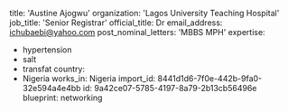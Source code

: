 title: 'Austine  Ajogwu'
organization: 'Lagos University Teaching Hospital'
job_title: 'Senior Registrar'
official_title: Dr
email_address: ichubaebi@yahoo.com
post_nominal_letters: 'MBBS MPH'
expertise:
  - hypertension
  - salt
  - transfat
country:
  - Nigeria
works_in: Nigeria
import_id: 8441d1d6-7f0e-442b-9fa0-32e594a4e4bb
id: 9a42ce07-5785-4197-8a79-2b13cb56496e
blueprint: networking
